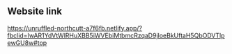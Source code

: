 ## Website link

https://unruffled-northcutt-a7f6fb.netlify.app/?fbclid=IwAR1YdVtWlRHuXBB5iWVEbiMtbmcRzqaD9jloeBkUftaH5QbODVTlpewGU8w#top

